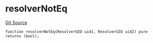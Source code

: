 # resolverNotEq
[Git Source](https://github.com/rhinestonewtf/registry/blob/350cdd9001705a91cd42a82c8ee3e0cd055714e5/src/DataTypes.sol)


```solidity
function resolverNotEq(ResolverUID uid1, ResolverUID uid2) pure returns (bool);
```

